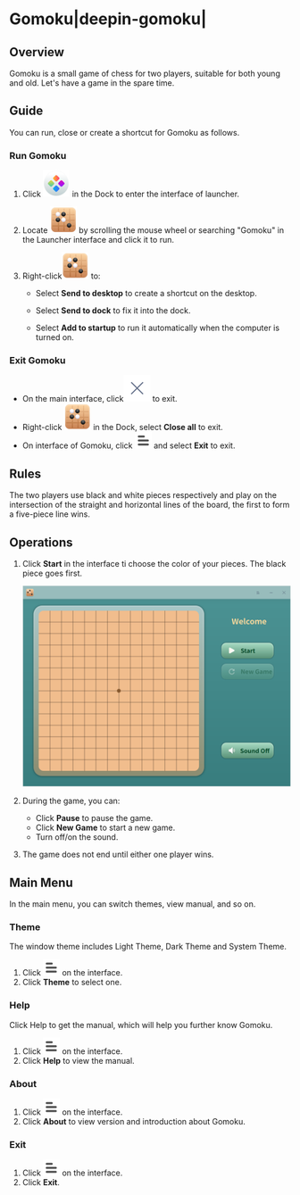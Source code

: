 # Gomoku|deepin-gomoku|

## Overview

Gomoku is a small game of chess for two players, suitable for both young and old. Let's have a game in the spare time.

## Guide

You can run, close or create a shortcut for Gomoku as follows.

### Run Gomoku

1. Click ![deepin_launcher](../common/deepin_launcher.svg) in the Dock to enter the interface of launcher.
2. Locate ![deepin_gomoku](../common/deepin_gomoku.svg) by scrolling the mouse wheel or searching "Gomoku" in the Launcher interface and click it to run. 

3. Right-click![deepin_gomoku](../common/deepin_gomoku.svg) to:

   - Select **Send to desktop** to create a shortcut on the desktop.

   - Select  **Send to dock** to fix it into the dock.

   - Select **Add to startup** to run it automatically when the computer is turned on.

### Exit Gomoku

- On the main interface, click![close_icon](../common/close.svg) to exit.
- Right-click ![deepin_gomoku](../common/deepin_gomoku.svg)  in the Dock, select **Close all** to exit.
- On interface of Gomoku, click ![icon_menu](../common/icon_menu.svg)  and select **Exit** to exit.

## Rules

The two players use black and white pieces respectively and play on the intersection of the straight and horizontal lines of the board, the first to form a five-piece line wins.

## Operations

1. Click **Start** in the interface ti choose the color of your pieces. The black piece goes first.

   ![0|start](fig/start.png)

2. During the game, you can:
   - Click **Pause** to pause the game.
   - Click **New Game** to start a new game.
   - Turn off/on the sound.

3. The game does not end until either one player wins.  




## Main Menu

In the main menu, you can switch themes, view manual, and so on.

### Theme

The window theme includes Light Theme, Dark Theme and System Theme.

1. Click ![icon_menu](../common/icon_menu.svg) on the interface.
2. Click  **Theme** to select one.


### Help

Click Help to get the manual, which will help you further know Gomoku.

1. Click ![icon_menu](../common/icon_menu.svg) on the interface.
2. Click **Help** to view the manual.


### About

1. Click ![icon_menu](../common/icon_menu.svg) on the interface.
2. Click **About** to view version and introduction about Gomoku.

### Exit

1. Click ![icon_menu](../common/icon_menu.svg) on the interface.
2. Click  **Exit**.